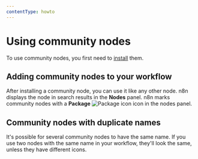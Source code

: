 ```yaml
---
contentType: howto
---
```


# Using community nodes

To use community nodes, you first need to [install](/integrations/community-nodes/installation/) them.

## Adding community nodes to your workflow

After installing a community node, you can use it like any other node. n8n displays the node in search results in the **Nodes** panel. n8n marks community nodes with a **Package** <span class="inline-image">![Package icon](/_images/common-icons/package.png)</span> icon in the nodes panel.

## Community nodes with duplicate names

It's possible for several community nodes to have the same name. If you use two nodes with the same name in your workflow, they'll look the same, unless they have different icons.

